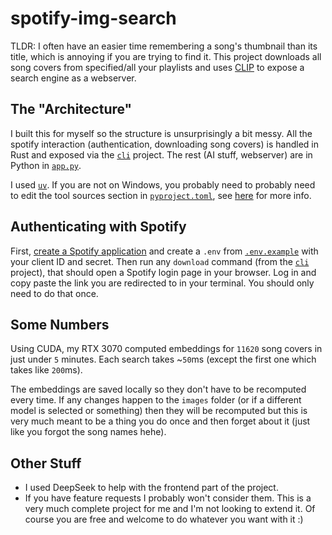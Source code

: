 # spotify-img-search

TLDR: I often have an easier time remembering a song's thumbnail than its title, which is annoying
if you are trying to find it. This project downloads all song covers from specified/all your
playlists and uses [CLIP] to expose a search engine as a webserver.

## The "Architecture"

I built this for myself so the structure is unsurprisingly a bit messy. All the spotify interaction
(authentication, downloading song covers) is handled in Rust and exposed via the [`cli`] project.
The rest (AI stuff, webserver) are in Python in [`app.py`].

I used [`uv`]. If you are not on Windows, you probably need to probably need to edit the tool
sources section in [`pyproject.toml`], see [here] for more info.

## Authenticating with Spotify

First, [create a Spotify application] and create a `.env` from [`.env.example`] with your client
ID and secret. Then run any `download` command (from the [`cli`] project), that should open
a Spotify login page in your browser. Log in and copy paste the link you are redirected to in
your terminal. You should only need to do that once.

## Some Numbers

Using CUDA, my RTX 3070 computed embeddings for `11620` song covers in just under `5` minutes. Each
search takes ~`50`ms (except the first one which takes like `200`ms).

The embeddings are saved locally so they don't have to be recomputed every time. If any changes
happen to the `images` folder (or if a different model is selected or something) then they will
be recomputed but this is very much meant to be a thing you do once and then forget about it
(just like you forgot the song names hehe).

## Other Stuff

- I used DeepSeek to help with the frontend part of the project.
- If you have feature requests I probably won't consider them. This is a very much complete project
  for me and I'm not looking to extend it. Of course you are free and welcome to do whatever you
  want with it :)

[CLIP]: https://huggingface.co/docs/transformers/model_doc/clip
[`cli`]: ./cli
[`app.py`]: ./app.py
[`uv`]: https://docs.astral.sh/uv/
[`pyproject.toml`]: ./pyproject.toml
[here]: https://docs.astral.sh/uv/guides/integration/pytorch/
[create a Spotify application]: https://developer.spotify.com/dashboard/applications
[`.env.example`]: ./.env.example
